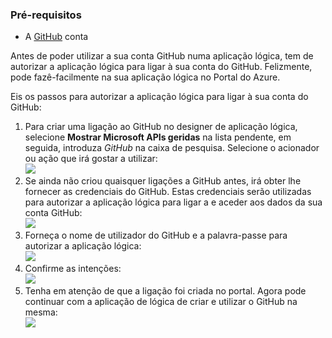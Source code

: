 ### <a name="prerequisites"></a>Pré-requisitos
* A [GitHub](http://GitHub.com) conta 

Antes de poder utilizar a sua conta GitHub numa aplicação lógica, tem de autorizar a aplicação lógica para ligar à sua conta do GitHub. Felizmente, pode fazê-facilmente na sua aplicação lógica no Portal do Azure. 

Eis os passos para autorizar a aplicação lógica para ligar à sua conta do GitHub:

1. Para criar uma ligação ao GitHub no designer de aplicação lógica, selecione **Mostrar Microsoft APIs geridas** na lista pendente, em seguida, introduza *GitHub* na caixa de pesquisa. Selecione o acionador ou ação que irá gostar a utilizar:  
   ![](./media/connectors-create-api-github/github-1.png)
2. Se ainda não criou quaisquer ligações a GitHub antes, irá obter lhe fornecer as credenciais do GitHub. Estas credenciais serão utilizadas para autorizar a aplicação lógica para ligar a e aceder aos dados da sua conta GitHub:  
   ![](./media/connectors-create-api-github/github-2.png)
3. Forneça o nome de utilizador do GitHub e a palavra-passe para autorizar a aplicação lógica:  
   ![](./media/connectors-create-api-github/github-3.png)   
4. Confirme as intenções:  
   ![](./media/connectors-create-api-github/github-4.png)   
5. Tenha em atenção de que a ligação foi criada no portal. Agora pode continuar com a aplicação de lógica de criar e utilizar o GitHub na mesma:   
   ![](./media/connectors-create-api-github/github-5.png)   

